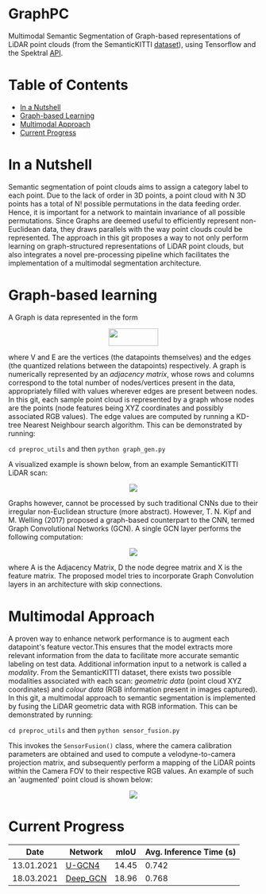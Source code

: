 # GraphPC

Multimodal Semantic Segmentation of Graph-based representations of LiDAR point clouds (from the  SemanticKITTI [dataset](http://www.semantic-kitti.org/dataset.html)), using Tensorflow and the Spektral [API](https://graphneural.network/).

# Table of Contents

-  [In a Nutshell](#in-a-nutshell)
-  [Graph-based Learning](#graph-based-learning)
-  [Multimodal Approach](#multimodal-approach)
-  [Current Progress](#current-progress)

# In a Nutshell

Semantic segmentation of point clouds aims to assign a category label to each point. Due to the lack of order in 3D points, a point cloud with N 3D points has a total of N! possible permutations in the data feeding order. Hence, it is important for a network to maintain invariance of all possible permutations. Since Graphs are deemed useful to efficiently represent non-Euclidean data, they draws parallels with the way point clouds could be represented. The approach in this git proposes a way to not only perform learning on graph-structured representations of LiDAR point clouds, but also integrates a novel pre-processing pipeline which facilitates the implementation of a multimodal segmentation architecture.  

# Graph-based learning

A Graph is data represented in the form
<p align="center">
<img height="35" width="100" src="https://render.githubusercontent.com/render/math?math=G = (V, E)">
</p>

where V and E are the vertices (the datapoints themselves) and the edges (the quantized relations between the datapoints) respectively.
A graph is numerically represented by an *adjacency matrix*, whose rows and columns correspond to the total number of nodes/vertices present in the data, appropriately filled with values wherever edges are present between nodes. In this git, each sample point cloud is represented by a graph whose nodes are the points (node features being XYZ coordinates and possibly associated RGB values). The edge values are computed by running a KD-tree Nearest Neighbour search algorithm. This can be demonstrated by running:

``` cd preproc_utils ``` and then ```python graph_gen.py```

A visualized example is shown below, from an example SemanticKITTI LiDAR scan:

<p align="center">
<img src="imgs/semkitti_graph.png">
</p>

Graphs however, cannot be processed by such traditional CNNs due to their irregular non-Euclidean structure (more abstract). However, T. N. Kipf and M. Welling (2017) proposed a graph-based counterpart to the CNN, termed Graph Convolutional Networks (GCN).
A single GCN layer performs the following computation:

<p align="center">
<img src="https://render.githubusercontent.com/render/math?math=X' = \sigma(D^{-1/2}AD^{-1/2}XW%2Bb)">
</p>

where A is the Adjacency Matrix, D the node degree matrix and X is the feature matrix. The proposed model tries to incorporate Graph Convolution layers in an architecture with skip connections.

# Multimodal Approach

A proven way to enhance network performance is to augment each datapoint's feature vector.This ensures that the model extracts more relevant information from the data to facilitate more accurate semantic labeling on test data. Additional information input to a network is called a *modality*. From the SemanticKITTI dataset, there exists two possible modalities associated with each scan: *geometric data* (point cloud XYZ coordinates) and *colour data* (RGB information present in images captured). In this git, a multimodal approach to semantic segmentation is implemented by fusing the LiDAR geometric data with RGB information. This can be demonstrated by running:

``` cd preproc_utils ``` and then ```python sensor_fusion.py```

This invokes the ```SensorFusion()``` class, where the camera calibration parameters are obtained and used to compute a velodyne-to-camera projection matrix, and subsequently perform a mapping of the LiDAR points within the Camera FOV to their respective RGB values. An example of such an 'augmented' point cloud is shown below: 
<p align="center">
<img src="imgs/FV_velo_rgb.PNG">
</p>

# Current Progress

| Date | Network | mIoU | Avg. Inference Time (s)
| ------------ | ------------ | ------------- | -------------
| 13.01.2021 | [U-GCN4](models/summaries/U-GCN4.txt) | 14.45 | 0.742
| 18.03.2021 | [Deep_GCN](models/summaries/Dense_GCN.txt) | 18.96 | 0.768